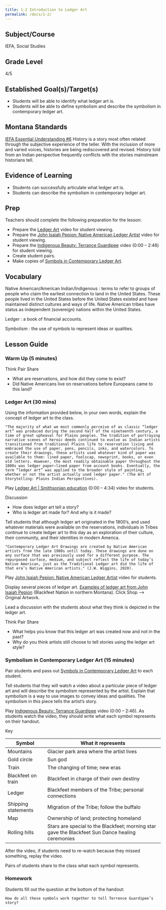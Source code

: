 ```yaml
---
title: 1-2 Introduction to Ledger Art
permalink: /docs/1-2/
---
```

## Subject/Course
IEFA, Social Studies

## Grade Level
4/5

## Established Goal(s)/Target(s)
-	Students will be able to identify what ledger art is.
-	Students will be able to define symbolism and describe the symbolism in contemporary ledger art.

## Montana Standards
<u>IEFA Essential Understanding #6</u> History is a story most often related through the subjective experience of the teller. With the inclusion of more and varied voices, histories are being rediscovered and revised. History told from an Indian perspective frequently conflicts with the stories mainstream historians tell.

## Evidence of Learning
- Students can successfully articulate what ledger art is.
- Students can describe the symbolism in contemporary ledger art.

## Prep
Teachers should complete the following preparation for the lesson:

- Prepare the [Ledger Art](https://youtu.be/GVZ8AHBHiC0) video for student viewing.
- Prepare the [John Isaiah Pepion: Native American Ledger Artist](https://www.youtube.com/watch?v=VX0hpiLP-FY) video for student viewing.
- Prepare the [Indigenous Beauty: Terrance Guardipee](https://www.youtube.com/watch?v=-8cVxlT1SHI) video (0:00 – 2:46) for student viewing.
- Create student pairs.
- Make copies of [Symbols in Contemporary Ledger Art](../resources/1-2-symbolism-in-contemporary-ledger-art.pdf).

## Vocabulary
Native American/American Indian/Indigenous
: terms to refer to groups of people who claim the earliest connection to land in the United States. These people lived in the United States before the United States existed and have maintained distinct cultures and ways of life. Native American tribes have status as independent (sovereign) nations within the United States.

Ledger
: a book of financial accounts.

Symbolism
: the use of symbols to represent ideas or qualities.

## Lesson Guide

### Warm Up (5 minutes)
Think Pair Share
- What are reservations, and how did they come to exist?
- Did Native Americans live on reservations before Europeans came to this land?

### Ledger Art (30 mins)
Using the information provided below, in your own words, explain the concept of ledger art to the class.
```
"The majority of what we most commonly perceive of as classic “ledger art” was produced during the second half of the nineteenth century, a time of great upheaval for Plains peoples. The tradition of portraying narrative scenes of heroic deeds continued to evolve as Indian artists transitioned from traditional Plains life to reservation living and embraced the use of paper, pens, pencils, inks, and watercolors. To create their drawings, these artists used whatever kind of paper was available to them: lined paper, foolscap, newsprint, books, or even old letters. However, the most readily obtainable paper throughout the 1800s was ledger paper—lined paper from account books. Eventually, the term “ledger art” was applied to the broader style of painting, whether or not the artist actually used ledger paper." (The Art of Storytelling: Plains Indian Perspectives).
```
Play [Ledger Art \| Smithsonian education](https://youtu.be/GVZ8AHBHiC0) (0:00 – 4:34) video for students.

Discussion
- How does ledger art tell a story?
- Who is ledger art made for? And why is it made?

Tell students that although ledger art originated in the 1800’s, and used whatever materials were available on the reservations, individuals in Tribes continue to create ledger art to this day as an exploration of their culture, their community, and their identities in modern America.

```
"Contemporary Ledger Art Drawings are created by Native American artists from the late 1980s until today. These drawings are done on any surface that was previously used for a different purpose. The repurposed surface, medium, and subject reflect the life of today’s Native American, just as the Traditional Ledger art did the life of that era’s Native American artists." (J.W. Wiggins, 2020).
```
Play [John Isaiah Pepion: Native American Ledger Artist](https://www.youtube.com/watch?v=VX0hpiLP-FY) video for students.

Display several pieces of ledger art.
[Examples of ledger art from John Isaiah Pepion](https://johnisaiahpepion.com/collections/prints) (Blackfeet Nation in northern Montana). Click Shop --> Original Artwork.

Lead a discussion with the students about what they think is depicted in the ledger art.

Think Pair Share
- What helps you know that this ledger art was created now and not in the past?
- Why do you think artists still choose to tell stories using the ledger art style?

### Symbolism in Contemporary Ledger Art (15 minutes)
Pair students and pass out [Symbols in Contemporary Ledger Art](../resources/1-2-symbolism-in-contemporary-ledger-art.pdf) to each student.

Tell students that they will watch a video about a particular piece of ledger art and will describe the symbolism represented by the artist. Explain that symbolism is a way to use images to convey ideas and qualities. The symbolism in this piece tells the artist’s story.

Play [Indigenous Beauty: Terrance Guardipee](https://www.youtube.com/watch?v=-8cVxlT1SHI) video (0:00 – 2:46). As students watch the video, they should write what each symbol represents on their handout.

Key

| Symbol	| What it represents |
| ----- | ------------------ |
| Mountains |	Glacier park area where the artist lives |
| Gold circle	| Sun god |
| Train	| The changing of time; new eras |
| Blackfeet on train | Blackfeet in charge of their own destiny |
| Ledger	| Blackfeet members of the Tribe; personal connections |
| Shipping statements |	Migration of the Tribe; follow the buffalo |
| Map	| Ownership of land; protecting homeland |
| Rolling hills	| Stars are special to the Blackfeet; morning star gave the Blackfeet Sun Dance healing ceremonies |

After the video, if students need to re-watch because they missed something, replay the video.

Pairs of students share to the class what each symbol represents.

### Homework
Students fill out the question at the bottom of the handout:
```
How do all these symbols work together to tell Terrence Guardipee’s story?
```
